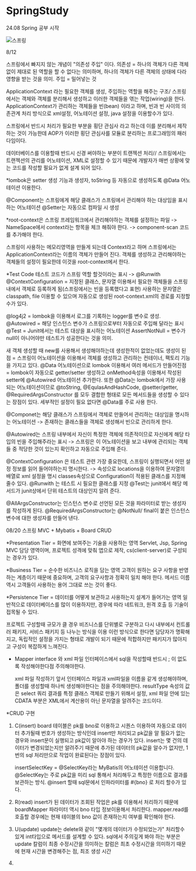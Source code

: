 # SpringStudy
24.08 Spring 공부 시작

![스프링](https://github.com/user-attachments/assets/9f83a1f8-4054-4794-b3b3-279578ecf303)


8/12

스프링에서 빠지지 않는 개념이 "의존성 주입" 이다.
의존성 = 하나의 객체가 다른 객체 없이 제대로 된 역할을 할 수 없다는 의미하며, 하나의 객체가 다른 객체의 상태에 다라 영향을 받는 것을 의미.
주입 = 밀어넣는 것

ApplicationContext 라는 필요한 객체를 생성, 주입하는 역할을 해주는 구조/ 스프링에서는 객체와 객체를 분리해서 생성하고 이러한 객체들을 엮는 작업(wiring)을 한다.
ApplicationContext가 관리하는 객체들을 빈(bean) 이라고 하며, 빈과 빈 사이의 의존관계 처리 방식으로 xml설정, 어노테이션 설정, java 설정을 이용할수가 있다.

스프링에서 반드시 처리가 필요한 부분을 횡단 관심사 라고 하는데 이를 분리해서 제작하는 것이 가능한데 AOP가 이러한 횡단 관심사를 모듈로 분리하는 프로그래밍의 패러다임이다.

데이터베이스를 이용할때 반드시 신경 써야하는 부분이 트랜젝션 처리//
스프링에서는 트랜젝션의 관리를 어노테이션, XML로 설정할 수 있기 때문에 개발자가 매번 상황에 맞는 코드를 작성할 필요가 없게 설계 되어 있다.

*lombok은 setter 생성 기능과 생성자, toString 등 자동으로 생성하도록 @Data 어노테이션 이용한다.

@Component는 스프링에게 해당 클래스가 스프링에서 관리해야 하는 대상임을 표시하는 어노테이션
@Setter는 자동으로 컴파일 시 생성

*root-context은 스프링 프레임워크에서 관리해야하는 객체를 설정하는 파일 -> NameSpace에서 context라는 항목을 체크 해줘야 한다.
-> component-scan 코드를 추가해야 한다.

스프링이 사용하는 메모리영역을 만들게 되는데 Context라고 하며 스프링에서는 ApplicationContext라는 이름의 객체가 만들어 진다.
객체를 생성하고 관리해야하는 객체들의 설정이 필요한데 이것을 root-context에서 한다.

*Test Code
테스트 코드가 스프링 역할 할것이라는 표시 -> @Runwith
@ContextConfiguration = 지정된 클래스, 문자열 이용해서 필요한 객체들을 스프링 내에서 객체로 등록하게 됨(스프링에서는 빈을 등록했다고 표현)
  사용하는 문자열은 classpath, file 이용할 수 있으며 자동으로 생성된 root-context.xml의 경로를 지정할 수가 있다.

@log4j2 = lombok을 이용해서 로그를 기록하는 logger를 변수로 생성.
@Autowired = 해당 인스턴스 변수가 스프링으로부터 자동으로 주입해 달라는 표시
@Test = Junit에서는 테스트 대상을 표시하는 어노테이션
AssertNotNull = 변수가 null이 아니어야만 테스트가 성공한다는 것을 의미.

새 객체 생성할 때 new를 사용해서 생성해야하는데 생성한적이 없었는데도 생성이 된점 = 스프링이 어노테이션을 이용해서 객체를 생성하고 관리하는 컨테이너, 팩토리 기능을 가지고 있다.
@Data 어노테이션으로 lombok 이용해서 여러 메서드가 만들어진점 = lombok이 자동으로 getter/setter 생성하고 onMethod속성을 이용해서 작성된 setter에 @Autowired 어노테이션 추가한다.
또한 @Data는 lombok에서 가장 사용되는 어노테이션이므로 @toString, @EqulasAndHashCode, @setter/getter, @RequiredArgsConstructor 를 모두 결합한 형태로 모든 메서드들을 생성할 수 있다는 장점이 있다.
세부적인 설정이 필요 없다면 @Data를 주로 사용 한다.

@Componet는 해당 클래스가 스프링에서 객체로 만들어서 관리하는 대상임을 명시하는 어노테이션 
  -> 존재하는 클래스들을 객체로 생성해서 빈으로 관리하게 한다.

@Autowired는 스프링 내부에서 자신이 특정한 객체에 의존적이므로 자신에게 해당 타입의 빈을 주입해주라는 표시
  -> 스프링은 이 어노테이션을 보고 내부에 관리되는 객체들 중 적당한 것이 있는지 확인하고 자동으로 주입해 준다.

@ContextConfiguration 은 테스트 관련 가장 중요한데, 스프링이 실행되면서 어떤 설정 정보를 읽어 들어야하는지 명시한다.
  -> 속성으로 locations을 이용하여 문자열의 배열로 xml 설정을 명시
      classes속성으로 Configuration이 적용된 클래스를 지정해 줄수 있다.
@Runwith 는 테스트 시 필요한 클래스를 지정
@Test는 junit에서 해당 메서드가 junit상에서 단위 테스트의 대상인지 알려 준다.

@AllArgsConstructor는 인스턴스 변수로 선언된 모든 것을 파라미터로 받는 생성자를 작성하게 된다.
@RequiredArgsConstructor는 @NotNull/ final이 붙은 인스턴스 변수에 대한 생성자를 만들어 낸다.


08/20 스프링 MVC + Mybatis + Board CRUD

*Presentation Tier = 화면에 보여주는 기술을 사용하는 영역
  Servlet, Jsp, Spring MVC 담당 영역이며, 프로젝트 성격에 맞춰 앱으로 제작, cs(client-server)로 구성되는 경우가 있다.

*Business Tier = 순수한 비즈니스 로직을 담는 영역
  고객이 원하는 요구 사항을 반영하는 계층이기 때문에 중요하며, 고객의 요구사항과 정확히 일치 해야 한다.
  메서드 이름 역시 고객들이 사용하는 용어 그대로 쓰는 것이 좋다.

*Persistence Tier = 데이터를 어떻게 보관하고 사용하는지 설계가 들어가는 영역
  일반적으로 데이터베이스를 많이 이용하지만, 경우에 따라 네트워크, 원격 호출 등 기술이 접목될 수 있다.

프로젝트 구성할때 규모가 클 경우 비즈니스를 단위별로 구분하고 다시 내부에서 컨트롤러 패키지, 서비스 패키지 등 나누는 방식을 이용
이런 방식으로 한다면 담당자가 명확해지고, 독립적인 설정을 가지는 형태로 개발이 되기 때문에 적합하지만 패키지가 많아지고 구성이 복잡하게 느껴진다.
  
* Mapper interface 와 xml 파일
  인터페이스에서 sql을 작성할때 반드시 ; 이 없도록 작성해야한다점 주의해야한다.

  xml 파일 작성하기 앞서 인터페이스 파일과 xml파일을 이름을 같게 생성해야하며, 폴더를 생성할때 하나씩 생성해야한다는 점을 주의해야한다.
  resultType 속성의 값은 select 쿼리 결과를 특정 클래스 객체로 만들기 위해서 설정, xml 파일 안에 있는 CDATA 부분은 XML에서 계산용이 아닌 문자열을 알려주는 코드이다.

 *CRUD 구현
 1. C(insert)
    board 테이블은 pk를 bno로 이용하고 시퀀스 이용하여 자동으로 데이터 추가될때 번호가 생성하는 방식인데
    insert만 처리되고 pk값을 알 필요가 없는 경우와 insert문이 실행되고 pk값이 알아야 하는 경우가 있다.
    insert는 몇 건의 데이터가 변경되었는지만 알려주기 때문에 추가된 데이터의 pk값을 알수가 없지만, 1번의 sql 처리만으로 작업이 완료된다는 장점이 있다.

    insertSelectKey = @SelectKey라는 MyBatis의 어노테이션 이용합니다.
    @SelectKey는 주로 pk값을 미리 sql 통해서 처리해두고 특정한 이름으로 결과를 보관하는 방식.
    @insert 할때 sql문에서 인파라미터를 #{bno} 로 처리 할수가 있다.

 2. R(read)
    insert가 된 데이터가 조회된 작업은 pk를 이용해서 처리하기 때문에 boardMapper 파라미터 역시 bno 타입 정보이용해서 처리한다.
    mapper.read를 호출할 경우에는 현재 테이블의 bno 값이 존재하는지 여부를 확인해야 한다.

 3. U(update)
    update는 delete와 같이 "몇개의 데이터가 수정되었는가" 처리할수 있게 int타입으로 메서드를 설계할 수 있다.
    sql에서 주의깊게 봐야 하는 부분은 update 칼럼이 최종 수정시간을 의미하는 칼럼은 최초 수정시간을 의미하기 때문에 현재 시간을 변경해주는 점, 최조 생성 시간
 
 
 5. 
      
      











